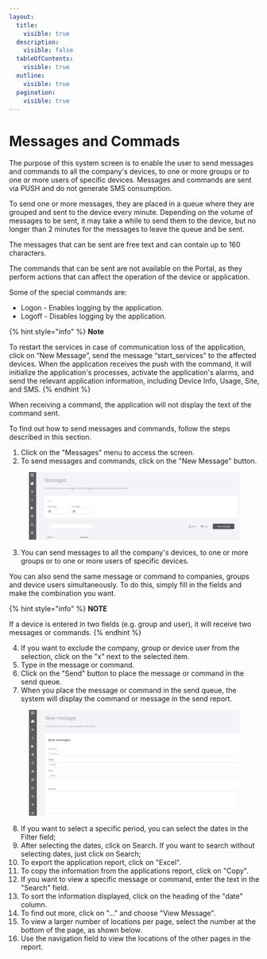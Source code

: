 ```yaml
---
layout:
  title:
    visible: true
  description:
    visible: false
  tableOfContents:
    visible: true
  outline:
    visible: true
  pagination:
    visible: true
---
```


# Messages and Commads

The purpose of this system screen is to enable the user to send messages and commands to all the company's devices, to one or more groups or to one or more users of specific devices. Messages and commands are sent via PUSH and do not generate SMS consumption.

To send one or more messages, they are placed in a queue where they are grouped and sent to the device every minute. Depending on the volume of messages to be sent, it may take a while to send them to the device, but no longer than 2 minutes for the messages to leave the queue and be sent.

The messages that can be sent are free text and can contain up to 160 characters.

The commands that can be sent are not available on the Portal, as they perform actions that can affect the operation of the device or application.

Some of the special commands are:

* Logon - Enables logging by the application.&#x20;
* Logoff - Disables logging by the application.

{% hint style="info" %}
**Note**&#x20;

To restart the services in case of communication loss of the application, click on “New Message”, send the message “start\_services” to the affected devices. When the application receives the push with the command, it will initialize the application's processes, activate the application's alarms, and send the relevant application information, including Device Info, Usage, Site, and SMS.
{% endhint %}

When receiving a command, the application will not display the text of the command sent.

To find out how to send messages and commands, follow the steps described in this section.

1. Click on the "Messages" menu to access the screen.
2. To send messages and commands, click on the "New Message" button.

<figure><img src="../../../.gitbook/assets/image (58).png" alt=""><figcaption></figcaption></figure>

3. You can send messages to all the company's devices, to one or more groups or to one or more users of specific devices.

You can also send the same message or command to companies, groups and device users simultaneously. To do this, simply fill in the fields and make the combination you want.

{% hint style="info" %}
**NOTE**

If a device is entered in two fields (e.g. group and user), it will receive two messages or commands.
{% endhint %}

4. If you want to exclude the company, group or device user from the selection, click on the "x" next to the selected item.
5. Type in the message or command.
6. Click on the "Send" button to place the message or command in the send queue.
7. When you place the message or command in the send queue, the system will display the command or message in the send report.

<figure><img src="../../../.gitbook/assets/image (59).png" alt=""><figcaption></figcaption></figure>

8. If you want to select a specific period, you can select the dates in the Filter field;
9. After selecting the dates, click on Search. If you want to search without selecting dates, just click on Search;
10. To export the application report, click on "Excel".
11. To copy the information from the applications report, click on "Copy".
12. If you want to view a specific message or command, enter the text in the "Search" field.
13. To sort the information displayed, click on the heading of the "date" column.
14. To find out more, click on "..." and choose "View Message".
15. To view a larger number of locations per page, select the number at the bottom of the page, as shown below.
16. Use the navigation field to view the locations of the other pages in the report.
